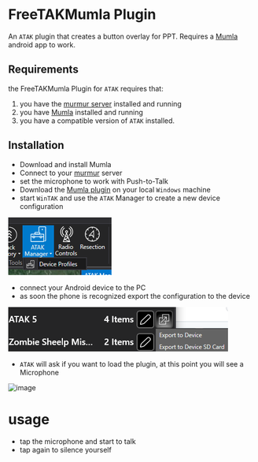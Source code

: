 
# FreeTAKMumla Plugin
An `ATAK` plugin that creates a button overlay for PPT.
Requires a [Mumla](https://wiki.mumble.info/wiki/Mumla) android app to work.

## Requirements
the FreeTAKMumla Plugin for `ATAK` requires that:
1. you have the [murmur server](../../administration/brokered/Voice/VoiceServer.md) installed and running
2. you have [Mumla](https://play.google.com/store/apps/details?id=se.lublin.mumla&gl=US) installed and running
3. you have a compatible version of `ATAK` installed.

## Installation
* Download and install Mumla
* Connect to your [murmur](../../administration/brokered/Voice/VoiceServer.md) server
* set the microphone to work with Push-to-Talk
* Download  the [Mumla plugin](https://github.com/FreeTAKTeam/FreeTAKMumla_Plugin/releases) on your local `Windows` machine
* start `WinTAK` and use the `ATAK` Manager to create a new device configuration

![image](images/wintak-atak-mgr-device-profiles-menu.png)

* connect your Android device to the PC
* as soon the phone is recognized export the configuration to the device

![image](images/wintak-export-profile-to-atak.png)

* `ATAK` will ask if you want to load the plugin, at this point you will see a Microphone

![image](https://user-images.githubusercontent.com/60719165/159173589-f8eaec26-1392-476d-97b8-f8f5dda2144a.png)

# usage
* tap the microphone and start to talk
* tap again to silence yourself
